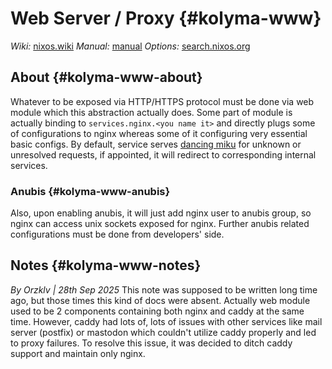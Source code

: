 # Web Server / Proxy {#kolyma-www}

_Wiki:_ [nixos.wiki](https://nixos.wiki/wiki/Nginx)
_Manual:_ [manual](https://nixos.org/manual/nixos/stable/#module-services-strfry-reverse-proxy)
_Options:_ [search.nixos.org](https://search.nixos.org/options?channel=25.05&query=services.nginx.)

## About {#kolyma-www-about}

Whatever to be exposed via HTTP/HTTPS protocol must be done via web module which this abstraction actually does. Some part of module is actually binding to `services.nginx.<you name it>` and directly plugs some of configurations to nginx whereas some of it configuring very essential basic configs. By default, service serves [dancing miku] for unknown or unresolved requests, if appointed, it will redirect to corresponding internal services.

### Anubis {#kolyma-www-anubis}

Also, upon enabling anubis, it will just add nginx user to anubis group, so nginx can access unix sockets exposed for nginx. Further anubis related configurations must be done from developers' side.

## Notes {#kolyma-www-notes}

_By Orzklv | 28th Sep 2025_
This note was supposed to be written long time ago, but those times this kind of docs were absent. Actually web module used to be 2 components containing both nginx and caddy at the same time. However, caddy had lots of, lots of issues with other services like mail server (postfix) or mastodon which couldn't utilize caddy properly and led to proxy failures. To resolve this issue, it was decided to ditch caddy support and maintain only nginx.

[dancing miku]: https://github.com/kolyma-labs/gate
